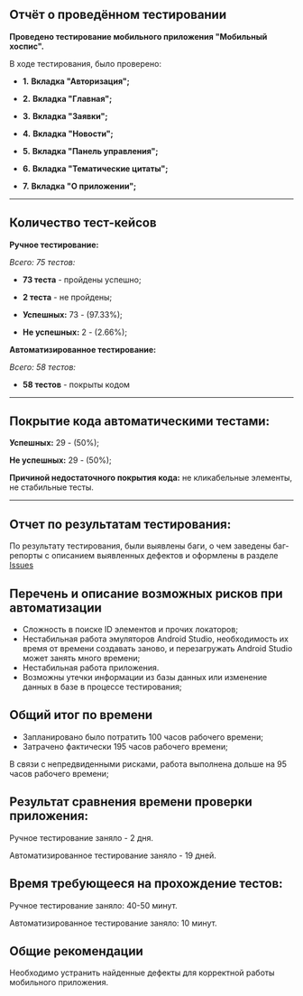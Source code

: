 ## **Отчёт о проведённом тестировании**

**Проведено тестирование мобильного приложения "Мобильный хоспис".**

В ходе тестирования, было проверено:

- **1.** **Вкладка "Авторизация";**

- **2.** **Вкладка "Главная";**

- **3.** **Вкладка "Заявки";**

- **4.** **Вкладка "Новости";**

- **5.** **Вкладка "Панель управления";**

- **6.** **Вкладка "Тематические цитаты";**

- **7.** **Вкладка "О приложении";**

____________________________________________________
## Количество тест-кейсов
**Ручное тестирование:**

*Всего: 75 тестов:*

* **73 теста** - пройдены успешно;

* **2 теста** - не пройдены;

* **Успешных:** 73 - (97.33%);

* **Не успешных:** 2 - (2.66%);

**Автоматизированное тестирование:**

*Всего: 58 тестов:*

* **58 тестов** - покрыты кодом
____________________________________________________

## Покрытие кода автоматическими тестами:

**Успешных:** 29 - (50%);

**Не успешных:** 29 - (50%);

**Причиной недостаточного покрытия кода:** не кликабельные элементы, не стабильные тесты.
____________________________________________________

## Отчет по результатам тестирования:

По результату тестирования, были выявлены баги, о чем заведены баг-репорты
с описанием выявленных дефектов и оформлены в разделе [Issues](https://github.com/maxnovnn/Diplom-QA/issues)

## Перечень и описание возможных рисков при автоматизации

- Сложность в поиске ID элементов и прочих локаторов;
- Нестабильная работа эмуляторов Android Studio, необходимость их время от времени создавать заново, и перезагружать Android Studio может занять много времени;
- Нестабильная работа приложения.
- Возможны утечки информации из базы данных или изменение данных в базе в процессе тестирования;

## Общий итог по времени

- Запланировано было потратить 100 часов рабочего времени;
- Затрачено фактически 195 часов рабочего времени;

В связи с непредвиденными рисками, работа выполнена дольше на 95 часов рабочего времени;

## Результат сравнения времени проверки приложения:

Ручное тестирование заняло - 2 дня.

Автоматизированное тестирование заняло - 19 дней.

## Время требующееся на прохождение тестов:

Ручное тестирование заняло: 40-50 минут.

Автоматизированное тестирование заняло: 10 минут.

## Общие рекомендации

Необходимо устранить найденные дефекты для корректной работы мобильного приложения.